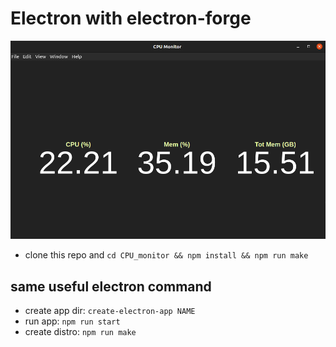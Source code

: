# Electron with electron-forge

![CPU Monitor](https://github.com/Forz70043/CPU_monitor/blob/master/img/CPUMonitor.png)




 - clone this repo and `cd CPU_monitor && npm install && npm run make`


## same useful electron command
- create app dir: `create-electron-app NAME`
- run app: `npm run start` 
- create distro: `npm run make` 

